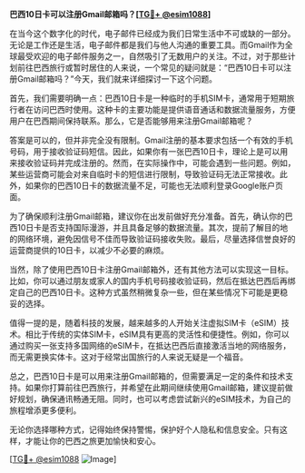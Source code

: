 **巴西10日卡可以注册Gmail邮箱吗？[[TG💪+ @esim1088](https://t.me/s/esim1088)]**

在当今这个数字化的时代，电子邮件已经成为我们日常生活中不可或缺的一部分。无论是工作还是生活，电子邮件都是我们与他人沟通的重要工具。而Gmail作为全球最受欢迎的电子邮件服务之一，自然吸引了无数用户的关注。不过，对于那些计划前往巴西旅行或暂时居住的人来说，一个常见的疑问就是：“巴西10日卡可以注册Gmail邮箱吗？”今天，我们就来详细探讨一下这个问题。

首先，我们需要明确一点：巴西10日卡是一种临时的手机SIM卡，通常用于短期旅行者在访问巴西时使用。这种卡的主要功能是提供语音通话和数据流量服务，方便用户在巴西期间保持联系。那么，它是否能够用来注册Gmail邮箱呢？

答案是可以的，但并非完全没有限制。Gmail注册的基本要求包括一个有效的手机号码，用于接收验证码短信。因此，如果你有一张巴西10日卡，理论上是可以用来接收验证码并完成注册的。然而，在实际操作中，可能会遇到一些问题。例如，某些运营商可能会对来自临时卡的短信进行限制，导致验证码无法正常接收。此外，如果你的巴西10日卡的数据流量不足，可能也无法顺利登录Google账户页面。

为了确保顺利注册Gmail邮箱，建议你在出发前做好充分准备。首先，确认你的巴西10日卡是否支持国际漫游，并且具备足够的数据流量。其次，提前了解目的地的网络环境，避免因信号不佳而导致验证码接收失败。最后，尽量选择信誉良好的运营商提供的10日卡，以减少不必要的麻烦。

当然，除了使用巴西10日卡注册Gmail邮箱外，还有其他方法可以实现这一目标。比如，你可以通过朋友或家人的国内手机号码接收验证码，然后在抵达巴西后再绑定自己的巴西10日卡。这种方式虽然稍微复杂一些，但在某些情况下可能是更稳妥的选择。

值得一提的是，随着科技的发展，越来越多的人开始关注虚拟SIM卡（eSIM）技术。相比于传统的实体SIM卡，eSIM具有更高的灵活性和便捷性。例如，你可以通过购买一张支持多国网络的eSIM卡，在抵达巴西后直接激活当地的网络服务，而无需更换实体卡。这对于经常出国旅行的人来说无疑是一个福音。

总之，巴西10日卡是可以用来注册Gmail邮箱的，但需要满足一定的条件和技术支持。如果你打算前往巴西旅行，并希望在此期间继续使用Gmail邮箱，建议提前做好规划，确保通讯畅通无阻。同时，也可以考虑尝试新兴的eSIM技术，为自己的旅程增添更多便利。

无论你选择哪种方式，记得始终保持警惕，保护好个人隐私和信息安全。只有这样，才能让你的巴西之旅更加愉快和安心。

[[TG💪+ @esim1088](https://t.me/s/esim1088) ![Image](https://i.postimg.cc/4NQfJmqS/Snipaste-2025-05-13-00-14-12.png)]